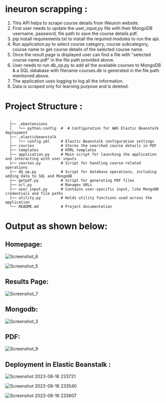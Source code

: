 # ineuron scrapping :

1. This API helps to scrape course details from iNeuron website.
2. First user needs to update the user_input.py file with their MongoDB username, password, file path to save the course details pdf.
3. pip install requirements.txt to install the required modules to run the api.
4. Run application.py to select course category, course subcategory, course name to get course details of the selected course name.
5. Once the result page is displayed user can find a file with "selected course name.pdf" in the file path provided above.
6. User needs to run db_op.py to add all the available courses to MongoDB & a SQL database with filename courses.db is generated in the file path mentioned above.
7. The application uses logging to log all the information.
8. Data is scraped only for learning purpose and is deleted.
  
  # Project Structure :


      .
      ├── .ebextensions
      │   └── python.config  #  # Configuration for AWS Elastic Beanstalk deployment
      ├── .elasticbeanstalk
      │   └── config.yml     # Elastic Beanstalk configuration settings
      ├── courses            # Stores the searched course details in PDF
      ├── templates          # HTML templates 
      ├── application.py     # Main script for launching the application and interacting with user inputs
      ├── courses.py         # Script for handling course-related operations
      ├── db_op.py           # Script for database operations, including adding data to SQL and MongoDB
      ├── getpdf.py          # Script for generating PDF files
      ├── url.py             # Manages URLs 
      ├── user_input.py      # Contains user-specific input, like MongoDB credentials and file paths
      ├── utility.py         # Holds utility functions used across the application
      └── README.md          # Project documentation

  
  
  # Output as shown below:
  
  
  ## Homepage:
  
  ![Screenshot_6](https://github.com/binay94/ineuron_scrap/assets/116953493/708edec8-f3ed-4d88-ae9b-7f4c9278ba17)

  
![Screenshot_5](https://github.com/binay94/ineuron_scrap/assets/116953493/10ff3a3e-5b3b-4313-95de-b0c4a349ce5b)
    
  ## Results Page:
  
![Screenshot_7](https://github.com/binay94/ineuron_scrap/assets/116953493/fd2d1248-3ec1-4f24-8ad6-fb64b2d85eab)
  
  ## Mongodb:
  
![Screenshot_3](https://github.com/binay94/ineuron_scrap/assets/116953493/a271e073-cca6-48c9-913c-b0e59ec5a470)

  
  ## PDF: 
 
  ![Screenshot_9](https://github.com/binay94/ineuron_scrap/assets/116953493/0707612a-dc1d-4c1f-a695-dab76b0b536c)
  
  ## Deployment in Elastic Beanstalk :

 ![Screenshot 2023-08-16 233721](https://github.com/binay94/ineuron_scrap/assets/116953493/27c06e3b-a2fc-4a46-b3f5-65e9587f2fdb)
  
 ![Screenshot 2023-08-16 233540](https://github.com/binay94/ineuron_scrap/assets/116953493/3787facc-1868-46b3-b863-f86f420ffc92)
 
![Screenshot 2023-08-16 233607](https://github.com/binay94/ineuron_scrap/assets/116953493/d96f91a6-37c0-4232-b5da-0aa753c325a6)
